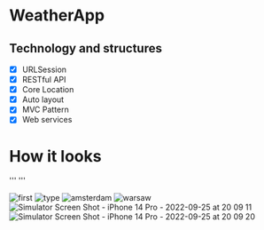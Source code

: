 #  WeatherApp

## Technology and structures

- [x] URLSession
- [X] RESTful API
- [x] Core Location 
- [x] Auto layout
- [x] MVC Pattern
- [x] Web services

# How it looks

''' '''

![first](https://user-images.githubusercontent.com/73592197/192158852-f7310f65-d799-476d-b737-db3ed61150f1.png)
![type](https://user-images.githubusercontent.com/73592197/192158858-bc7d2906-7b82-4705-a0c4-6c62705a7b77.png)
![amsterdam](https://user-images.githubusercontent.com/73592197/192158863-02bf069e-320a-42f2-84e0-077acb2903fb.png)
![warsaw](https://user-images.githubusercontent.com/73592197/192158865-a5eee2ec-2eb9-4506-b45a-798c5a0ed532.png)
![Simulator Screen Shot - iPhone 14 Pro - 2022-09-25 at 20 09 11](https://user-images.githubusercontent.com/73592197/192158869-bb714b02-7ce2-4dd0-9b69-dd8d547a03d3.png)
![Simulator Screen Shot - iPhone 14 Pro - 2022-09-25 at 20 09 20](https://user-images.githubusercontent.com/73592197/192158874-49ea8f49-e81d-4ef1-81af-c2f714590cbc.png)
